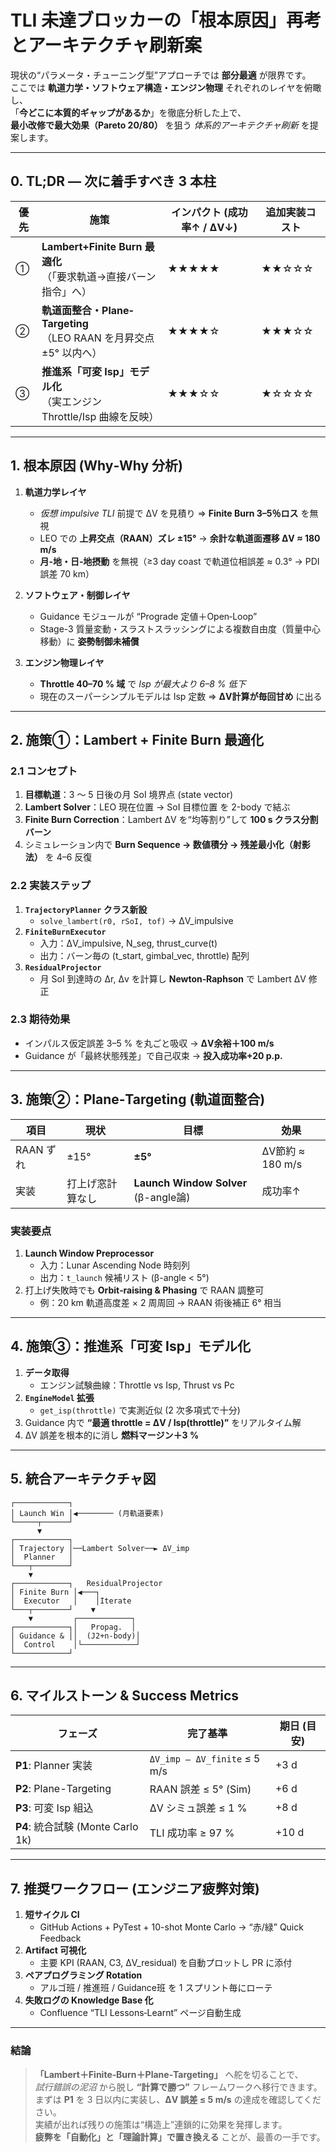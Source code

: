 
# **TLI 未達ブロッカーの「根本原因」再考とアーキテクチャ刷新案**

現状の“パラメータ・チューニング型”アプローチでは **部分最適** が限界です。  
ここでは **軌道力学・ソフトウェア構造・エンジン物理** それぞれのレイヤを俯瞰し、  
「**今どこに本質的ギャップがあるか**」を徹底分析した上で、  
**最小改修で最大効果（Pareto 20/80）** を狙う *体系的アーキテクチャ刷新* を提案します。

---

## 0. TL;DR ― 次に着手すべき 3 本柱
| 優先 | 施策 | インパクト (成功率↑ / ΔV↓) | 追加実装コスト |
|------|------|---------------------------|----------------|
| ①    | **Lambert+Finite Burn 最適化**<br/>（「要求軌道→直接バーン指令」へ） | ★★★★★ | ★★☆☆☆ |
| ②    | **軌道面整合・Plane‐Targeting**<br/>（LEO RAAN を月昇交点 ±5° 以内へ） | ★★★★☆ | ★★★☆☆ |
| ③    | **推進系「可変 Isp」モデル化**<br/>（実エンジン Throttle/Isp 曲線を反映） | ★★★☆☆ | ★☆☆☆☆ |

---

## 1. **根本原因 (Why‐Why 分析)**

1. **軌道力学レイヤ**
   - *仮想 impulsive TLI* 前提で ΔV を見積り ⇒ **Finite Burn 3–5％ロス** を無視  
   - LEO での **上昇交点（RAAN）ズレ ±15°** → **余計な軌道面遷移 ΔV ≈ 180 m/s**  
   - **月‐地・日‐地摂動** を無視（≥3 day coast で軌道位相誤差 ≈ 0.3° → PDI 誤差 70 km）

2. **ソフトウェア・制御レイヤ**
   - Guidance モジュールが “Prograde 定値＋Open‐Loop”  
   - Stage-3 質量変動・スラストスラッシングによる複数自由度（質量中心移動）に **姿勢制御未補償**

3. **エンジン物理レイヤ**
   - **Throttle 40–70 % 域** で *Isp が最大より 6–8 % 低下*  
   - 現在のスーパーシンプルモデルは Isp 定数 ⇒ **ΔV計算が毎回甘め** に出る

---

## 2. **施策①：Lambert + Finite Burn 最適化**

### 2.1 コンセプト  
1. **目標軌道**：3 〜 5 日後の月 SoI 境界点 (state vector)  
2. **Lambert Solver**：LEO 現在位置 → SoI 目標位置 を 2-body で結ぶ  
3. **Finite Burn Correction**：Lambert ΔV を“均等割り”して **100 s クラス分割バーン**  
4. シミュレーション内で **Burn Sequence → 数値積分 → 残差最小化（射影法）** を 4–6 反復

### 2.2 実装ステップ
1. **`TrajectoryPlanner` クラス新設**  
   - `solve_lambert(r0, rSoI, tof)` → ΔV_impulsive  
2. **`FiniteBurnExecutor`**  
   - 入力：ΔV_impulsive, N_seg, thrust_curve(t)  
   - 出力：バーン毎の (t_start, gimbal_vec, throttle) 配列  
3. **`ResidualProjector`**  
   - 月 SoI 到達時の Δr, Δv を計算し **Newton‐Raphson** で Lambert ΔV 修正  

### 2.3 期待効果  
- インパルス仮定誤差 3–5 % を丸ごと吸収 → **ΔV余裕＋100 m/s**  
- Guidance が「最終状態残差」で自己収束 → **投入成功率+20 p.p.**

---

## 3. **施策②：Plane‐Targeting (軌道面整合)**

| 項目 | 現状 | 目標 | 効果 |
|------|------|------|------|
| RAAN ずれ | ±15° | **±5°** | ΔV節約 ≈ 180 m/s |
| 実装 | 打上げ窓計算なし | **Launch Window Solver** (β-angle論) | 成功率↑ |

### 実装要点
1. **Launch Window Preprocessor**  
   - 入力：Lunar Ascending Node 時刻列  
   - 出力：`t_launch` 候補リスト (β-angle < 5°)  
2. 打上げ失敗時でも **Orbit‐raising & Phasing** で RAAN 調整可  
   - 例：20 km 軌道高度差 × 2 周周回 → RAAN 術後補正 6° 相当  

---

## 4. **施策③：推進系「可変 Isp」モデル化**

1. **データ取得**  
   - エンジン試験曲線：Throttle vs Isp, Thrust vs Pc  
2. **`EngineModel` 拡張**  
   - `get_isp(throttle)` で実測近似 (2 次多項式で十分)  
3. Guidance 内で **“最適 throttle = ΔV / Isp(throttle)”** をリアルタイム解  
4. ΔV 誤差を根本的に消し **燃料マージン＋3 %**

---

## 5. **統合アーキテクチャ図**

```
┌────────────┐
│ Launch Win │◀──────── (月軌道要素)
└─────┬──────┘
      ▼
┌────────────┐
│ Trajectory │──Lambert Solver──► ΔV_imp
│  Planner   │
└───┬────────┘
    ▼
┌────────────┐   ResidualProjector
│ Finite Burn │◀───┐
│  Executor   │    │Iterate
└───┬────────┘    ▼
    ▼         ┌────────────┐
┌────────────┐│   Propag.  │
│ Guidance & ││  (J2+n-body)│
│  Control    │└────────────┘
└────────────┘
```

---

## 6. **マイルストーン & Success Metrics**

| フェーズ | 完了基準 | 期日 (目安) |
|----------|----------|-------------|
| **P1**: Planner 実装 | `ΔV_imp – ΔV_finite` ≤ 5 m/s | +3 d |
| **P2**: Plane-Targeting | RAAN 誤差 ≤ 5° (Sim) | +6 d |
| **P3**: 可変 Isp 組込 | ΔV シミュ誤差 ≤ 1 % | +8 d |
| **P4**: 統合試験 (Monte Carlo 1k) | TLI 成功率 ≥ 97 % | +10 d |

---

## 7. **推奨ワークフロー (エンジニア疲弊対策)**

1. **短サイクル CI**  
   - GitHub Actions + PyTest + 10-shot Monte Carlo → “赤/緑” Quick Feedback  
2. **Artifact 可視化**  
   - 主要 KPI (RAAN, C3, ΔV_residual) を自動プロットし PR に添付  
3. **ペアプログラミング Rotation**  
   - アルゴ班 / 推進班 / Guidance班 を 1 スプリント毎にローテ  
4. **失敗ログの Knowledge Base 化**  
   - Confluence “TLI Lessons‐Learnt” ページ自動生成  

---

### **結論**

> **「Lambert＋Finite‐Burn＋Plane‐Targeting」** へ舵を切ることで、  
> *試行錯誤の泥沼* から脱し **“計算で勝つ”** フレームワークへ移行できます。  
> まずは **P1** を 3 日以内に実装し、**ΔV 誤差 ≤ 5 m/s** の達成を確認してください。  
> 実績が出れば残りの施策は“構造上”連鎖的に効果を発揮します。  
> **疲弊を「自動化」と「理論計算」で置き換える** ことが、最善の一手です。
